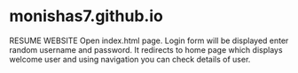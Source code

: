 # monishas7.github.io
RESUME WEBSITE
Open index.html page.
Login form will be displayed enter random username and password.
It redirects to home page which displays welcome user and using navigation you can check details of user.

